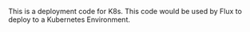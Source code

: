 This is a deployment code for K8s.
This code would be used by Flux to deploy to a Kubernetes Environment.
